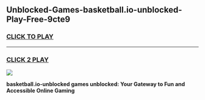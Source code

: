 
## Unblocked-Games-basketball.io-unblocked-Play-Free-9cte9
<h3>
<a href="https://premium76.site?title=basketball.io-unblocked&ref=10A">CLICK TO PLAY</a></h3>
<hr>

<h3>
<a href="https://premium76.site?title=basketball.io-unblocked&ref=10A">CLICK 2 PLAY</a>
  
</h3>

<a href="https://premium76.site?title=basketball.io-unblocked&ref=10A"><img src="https://clearcache.store/games.png"></a>


**basketball.io-unblocked games unblocked: Your Gateway to Fun and Accessible Online Gaming**
